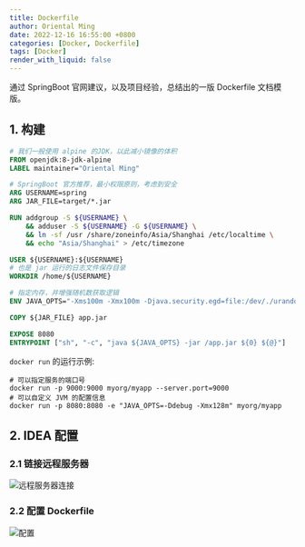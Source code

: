 ```yaml
---
title: Dockerfile
author: Oriental Ming
date: 2022-12-16 16:55:00 +0800
categories: [Docker, Dockerfile]
tags: [Docker]
render_with_liquid: false
---
```


通过 SpringBoot 官网建议，以及项目经验，总结出的一版 Dockerfile 文档模版。

## 1. 构建

```Dockerfile
# 我们一般使用 alpine 的JDK，以此减小镜像的体积
FROM openjdk:8-jdk-alpine
LABEL maintainer="Oriental Ming"

# SpringBoot 官方推荐，最小权限原则，考虑到安全
ARG USERNAME=spring
ARG JAR_FILE=target/*.jar

RUN addgroup -S ${USERNAME} \
    && adduser -S ${USERNAME} -G ${USERNAME} \
    && ln -sf /usr /share/zoneinfo/Asia/Shanghai /etc/localtime \
    && echo "Asia/Shanghai" > /etc/timezone

USER ${USERNAME}:${USERNAME}
# 也是 jar 运行的日志文件保存目录
WORKDIR /home/${USERNAME}

# 指定内存，并增强随机数获取逻辑
ENV JAVA_OPTS="-Xms100m -Xmx100m -Djava.security.egd=file:/dev/./urandom"

COPY ${JAR_FILE} app.jar

EXPOSE 8080
ENTRYPOINT ["sh", "-c", "java ${JAVA_OPTS} -jar /app.jar ${0} ${@}"]

```

`docker run` 的运行示例:

```shell
# 可以指定服务的端口号
docker run -p 9000:9000 myorg/myapp --server.port=9000
# 可以自定义 JVM 的配置信息
docker run -p 8080:8080 -e "JAVA_OPTS=-Ddebug -Xmx128m" myorg/myapp
```

## 2. IDEA 配置

### 2.1 链接远程服务器

![远程服务器连接](/assets/img/2022-12-16-Dockerfile/2022-12-16-16-58-15.png)

### 2.2 配置 Dockerfile

![配置](/assets/img/2022-12-16-Dockerfile/2022-12-16-16-58-57.png)
